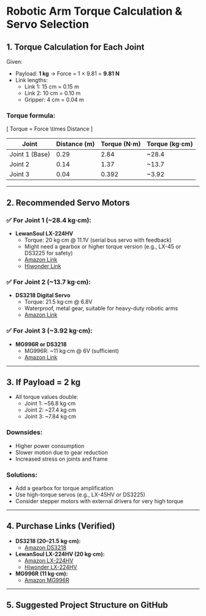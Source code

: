 # Robotic Arm Torque Calculation & Servo Selection

## 1. Torque Calculation for Each Joint

Given:
- Payload: **1 kg** → Force = 1 × 9.81 = **9.81 N**
- Link lengths:
  - Link 1: 15 cm = 0.15 m
  - Link 2: 10 cm = 0.10 m
  - Gripper: 4 cm = 0.04 m

### Torque formula:
\[
Torque = Force \times Distance
\]

| Joint        | Distance (m) | Torque (N·m) | Torque (kg·cm) |
|-------------|--------------|-------------|---------------|
| Joint 1 (Base) | 0.29         | 2.84        | ~28.4         |
| Joint 2        | 0.14         | 1.37        | ~13.7         |
| Joint 3        | 0.04         | 0.392       | ~3.92         |

---

## 2. Recommended Servo Motors

### ✅ For Joint 1 (~28.4 kg·cm):
- **LewanSoul LX-224HV**
  - Torque: 20 kg·cm @ 11.1V (serial bus servo with feedback)
  - Might need a gearbox or higher torque version (e.g., LX-45 or DS3225 for safety)
  - [Amazon Link](https://www.amazon.com/LewanSoul-Connectors-Equipped-Position-Temperature/dp/B081CTX6DM)
  - [Hiwonder Link](https://www.hiwonder.com/products/lx-224hv)

### ✅ For Joint 2 (~13.7 kg·cm):
- **DS3218 Digital Servo**
  - Torque: 21.5 kg·cm @ 6.8V
  - Waterproof, metal gear, suitable for heavy-duty robotic arms
  - [Amazon Link](https://www.amazon.com/DS3218-Torque-Digital-Waterproof-Rotation/dp/B07FMBBPD2)

### ✅ For Joint 3 (~3.92 kg·cm):
- **MG996R or DS3218**
  - MG996R: ~11 kg·cm @ 6V (sufficient)
  - [Amazon Link](https://www.amazon.com/MG996R-Digital-Torque-Metal-Helicopter/dp/B07NQWWZ6Y)

---

## 3. If Payload = 2 kg
- All torque values double:
  - Joint 1: ~56.8 kg·cm
  - Joint 2: ~27.4 kg·cm
  - Joint 3: ~7.84 kg·cm

### Downsides:
- Higher power consumption
- Slower motion due to gear reduction
- Increased stress on joints and frame

### Solutions:
- Add a gearbox for torque amplification
- Use high-torque servos (e.g., LX-45HV or DS3225)
- Consider stepper motors with external drivers for very high torque

---

## 4. Purchase Links (Verified)
- **DS3218 (20–21.5 kg·cm):**
  - [Amazon DS3218](https://www.amazon.com/DS3218-Torque-Digital-Waterproof-Rotation/dp/B07FMBBPD2)
- **LewanSoul LX-224HV (20 kg·cm):**
  - [Amazon LX-224HV](https://www.amazon.com/LewanSoul-Connectors-Equipped-Position-Temperature/dp/B081CTX6DM)
  - [Hiwonder LX-224HV](https://www.hiwonder.com/products/lx-224hv)
- **MG996R (11 kg·cm):**
  - [Amazon MG996R](https://www.amazon.com/MG996R-Digital-Torque-Metal-Helicopter/dp/B07NQWWZ6Y)

---

## 5. Suggested Project Structure on GitHub

